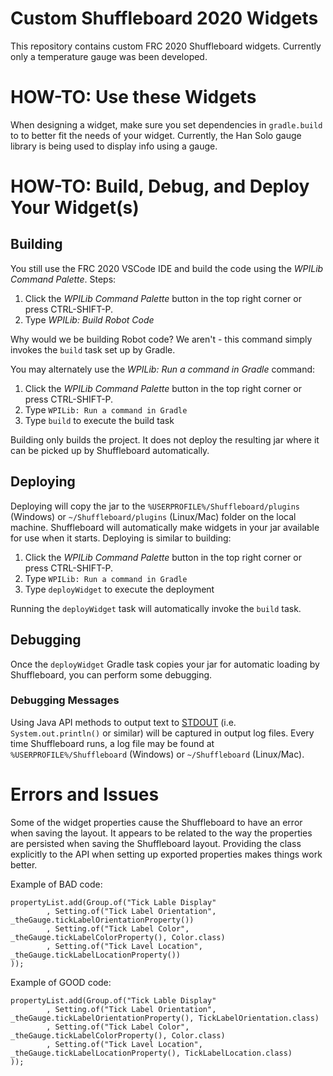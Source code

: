# Custom Shuffleboard 2020 Widgets

This repository contains custom FRC 2020 Shuffleboard widgets. Currently only a temperature gauge was been developed.

# HOW-TO: Use these Widgets
When designing a widget, make sure you set dependencies in `gradle.build` to to better fit the needs of your widget. Currently, the Han Solo gauge library is being used to display info using a gauge.

# HOW-TO: Build, Debug, and Deploy Your Widget(s)

## Building

You still use the FRC 2020 VSCode IDE and build the code using the *WPILib Command Palette*.  Steps:

1. Click the *WPILib Command Palette* button in the top right corner or press CTRL-SHIFT-P.
2. Type *WPILib: Build Robot Code*

Why would we be building Robot code?  We aren't - this command simply invokes the `build` task set up by Gradle.


You may alternately use the *WPILib: Run a command in Gradle* command:

1. Click the *WPILib Command Palette* button in the top right corner or press CTRL-SHIFT-P.
2. Type `WPILib: Run a command in Gradle`
3. Type `build` to execute the build task

Building only builds the project.  It does not deploy the resulting jar where it can be picked up by Shuffleboard automatically.

## Deploying

Deploying will copy the jar to the `%USERPROFILE%/Shuffleboard/plugins` (Windows) or `~/Shuffleboard/plugins` (Linux/Mac) folder on the local machine.  Shuffleboard will automatically make widgets in your jar available for use when it starts. Deploying is similar to building:

1. Click the *WPILib Command Palette* button in the top right corner or press CTRL-SHIFT-P.
2. Type `WPILib: Run a command in Gradle`
3. Type `deployWidget` to execute the deployment

Running the `deployWidget` task will automatically invoke the `build` task.

## Debugging

Once the `deployWidget` Gradle task copies your jar for automatic loading by Shuffleboard, you can perform some debugging.

### Debugging Messages
Using Java API methods to output text to [STDOUT](https://en.wikipedia.org/wiki/Standard_streams "Learn about standard streams") (i.e. `System.out.println()` or similar) will be captured in output log files.  Every time Shuffleboard runs, 
a log file may be found at `%USERPROFILE%/Shuffleboard` (Windows) or `~/Shuffleboard` (Linux/Mac).  

# Errors and Issues
Some of the widget properties cause the Shuffleboard to have an error when saving the layout. It appears to be related to the way the properties are persisted when saving the Shuffleboard layout. Providing the class explicitly to the API when setting up exported properties makes things work better.

Example of BAD code:
```
propertyList.add(Group.of("Tick Lable Display"
		, Setting.of("Tick Label Orientation", _theGauge.tickLabelOrientationProperty())
		, Setting.of("Tick Label Color", _theGauge.tickLabelColorProperty(), Color.class)
		, Setting.of("Tick Lavel Location", _theGauge.tickLabelLocationProperty())
));

```

Example of GOOD code:
```
propertyList.add(Group.of("Tick Lable Display"
		, Setting.of("Tick Label Orientation", _theGauge.tickLabelOrientationProperty(), TickLabelOrientation.class)
		, Setting.of("Tick Label Color", _theGauge.tickLabelColorProperty(), Color.class)
		, Setting.of("Tick Lavel Location", _theGauge.tickLabelLocationProperty(), TickLabelLocation.class)
));

```
